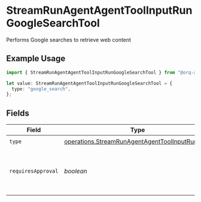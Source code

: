 # StreamRunAgentAgentToolInputRunGoogleSearchTool

Performs Google searches to retrieve web content

## Example Usage

```typescript
import { StreamRunAgentAgentToolInputRunGoogleSearchTool } from "@orq-ai/node/models/operations";

let value: StreamRunAgentAgentToolInputRunGoogleSearchTool = {
  type: "google_search",
};
```

## Fields

| Field                                                                                                            | Type                                                                                                             | Required                                                                                                         | Description                                                                                                      |
| ---------------------------------------------------------------------------------------------------------------- | ---------------------------------------------------------------------------------------------------------------- | ---------------------------------------------------------------------------------------------------------------- | ---------------------------------------------------------------------------------------------------------------- |
| `type`                                                                                                           | [operations.StreamRunAgentAgentToolInputRunType](../../models/operations/streamrunagentagenttoolinputruntype.md) | :heavy_check_mark:                                                                                               | N/A                                                                                                              |
| `requiresApproval`                                                                                               | *boolean*                                                                                                        | :heavy_minus_sign:                                                                                               | Whether this tool requires approval before execution                                                             |